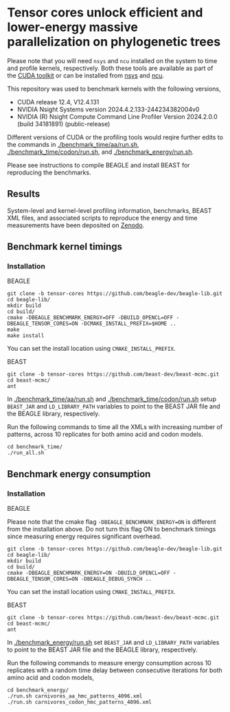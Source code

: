 # Tensor cores unlock efficient and lower-energy massive parallelization on phylogenetic trees

Please note that you will need `nsys` and `ncu` installed on the system to time and profile kernels, respectively. Both these tools are available as part of the [CUDA toolkit](https://developer.nvidia.com/cuda-toolkit) or can be installed from [nsys](https://developer.nvidia.com/nsight-systems) and [ncu](https://developer.nvidia.com/nsight-compute).

This repository was used to benchmark kernels with the following versions,

* CUDA release 12.4, V12.4.131
* NVIDIA Nsight Systems version 2024.4.2.133-244234382004v0
* NVIDIA (R) Nsight Compute Command Line Profiler Version 2024.2.0.0 (build 34181891) (public-release)

Different versions of CUDA or the profiling tools would reqire further edits to the commands in [./benchmark_time/aa/run.sh](./timings/aa/run.sh), [./benchmark_time/codon/run.sh](./timings/codon/run.sh), and [./benchmark_energy/run.sh](./energy/run.sh). 

Please see instructions to compile BEAGLE and install BEAST for reproducing the benchmarks.

## Results

System-level and kernel-level profiling information, benchmarks, BEAST XML files, and associated scripts to reproduce the energy and time measurements have been deposited on [Zenodo](https://doi.org/10.5281/zenodo.15605155).

## Benchmark kernel timings

### Installation 

BEAGLE

```
git clone -b tensor-cores https://github.com/beagle-dev/beagle-lib.git
cd beagle-lib/
mkdir build
cd build/
cmake -DBEAGLE_BENCHMARK_ENERGY=OFF -DBUILD_OPENCL=OFF -DBEAGLE_TENSOR_CORES=ON -DCMAKE_INSTALL_PREFIX=$HOME ..
make
make install
```

You can set the install location using `CMAKE_INSTALL_PREFIX`. 

BEAST
```
git clone -b tensor-cores https://github.com/beast-dev/beast-mcmc.git
cd beast-mcmc/
ant
```

In [./benchmark_time/aa/run.sh](./benchmark_time/aa/run.sh) and [./benchmark_time/codon/run.sh](./benchmark_time/codon/run.sh) setup `BEAST_JAR` and `LD_LIBRARY_PATH` variables to point to the BEAST JAR file and the BEAGLE library, respectively.

Run the following commands to time all the XMLs with increasing number of patterns, across 10 replicates for both amino acid and codon models.

```
cd benchmark_time/
./run_all.sh
```

## Benchmark energy consumption

### Installation

BEAGLE

Please note that the cmake flag `-DBEAGLE_BENCHMARK_ENERGY=ON` is different from the installation above. Do not turn this flag ON to benchmark timings since measuring energy requires significant overhead.

```
git clone -b tensor-cores https://github.com/beagle-dev/beagle-lib.git
cd beagle-lib/
mkdir build
cd build/
cmake -DBEAGLE_BENCHMARK_ENERGY=ON -DBUILD_OPENCL=OFF -DBEAGLE_TENSOR_CORES=ON -DBEAGLE_DEBUG_SYNCH ..
```

You can set the install location using `CMAKE_INSTALL_PREFIX`. 

BEAST
```
git clone -b tensor-cores https://github.com/beast-dev/beast-mcmc.git
cd beast-mcmc/
ant
```

In [./benchmark_energy/run.sh](./benchmark_energy/run.sh) set `BEAST_JAR` and `LD_LIBRARY_PATH` variables to point to the BEAST JAR file and the BEAGLE library, respectively.

Run the following commands to measure energy consumption across 10 replicates with a random time delay between consecutive iterations for both amino acid and codon models,

```
cd benchmark_energy/
./run.sh carnivores_aa_hmc_patterns_4096.xml
./run.sh carnivores_codon_hmc_patterns_4096.xml
```
